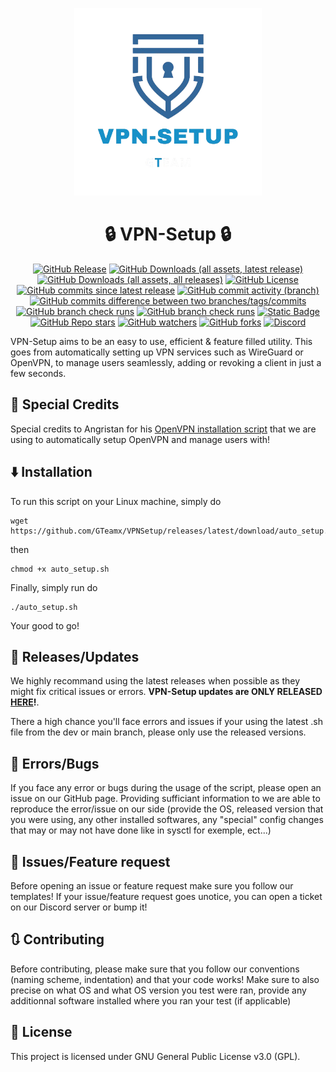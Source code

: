 [//]: # (Main image, centered)
<p align="center">
  <img width="300" src="https://raw.githubusercontent.com/GTeamx/.github/main/assets/vpn-setup.png">
</p>

[//]: # (Main title, centered)
<h1 align="center">🔒 VPN-Setup 🔒</h1>

[//]: # (Shield.io badges, main basic stuff, centered)
<div align="center">

  <a href="">![GitHub Release](https://img.shields.io/github/v/release/GTeamx/VPNSetup?sort=date&display_name=tag&style=for-the-badge&label=Latest%20Release&color=55FFFF)</a>
  <a href="">![GitHub Downloads (all assets, latest release)](https://img.shields.io/github/downloads/GTeamx/VPNSetup/latest/total?sort=date&style=for-the-badge&label=Latest%20Downloads)</a>
  <a href="">![GitHub Downloads (all assets, all releases)](https://img.shields.io/github/downloads/GTeamx/VPNSetup/total?style=for-the-badge&label=Total%20Downloads)</a>
  <a href="">![GitHub License](https://img.shields.io/github/license/GTeamx/VPNSetup?style=for-the-badge)</a>
  <br>
  <a href="">![GitHub commits since latest release](https://img.shields.io/github/commits-since/GTeamx/VPNSetup/latest?sort=date&style=for-the-badge&label=commits%20since%20release)</a>
  <a href="">![GitHub commit activity (branch)](https://img.shields.io/github/commit-activity/m/GTeamx/VPNSetup/dev?style=for-the-badge&label='dev'%20branch%20commits)</a>
  <a href="">![GitHub commits difference between two branches/tags/commits](https://img.shields.io/github/commits-difference/GTeamx/VPNSetup?base=main&head=dev&style=for-the-badge&label='dev'%20ahead%20of%20'main'%20in%20commits)</a>
  <br>
  <a href="">![GitHub branch check runs](https://img.shields.io/github/check-runs/GTeamx/VPNSetup/main?style=for-the-badge&label='main'%20branch%20checks)</a>
  <a href="">![GitHub branch check runs](https://img.shields.io/github/check-runs/GTeamx/VPNSetup/dev?style=for-the-badge&label='dev'%20branch%20checks)</a>
  <a href="">![Static Badge](https://img.shields.io/badge/any_text-OpenVPN_Install-blue?style=for-the-badge&label=Dependencies)</a>
  <br>
  <a href="">![GitHub Repo stars](https://img.shields.io/github/stars/GTeamx/VPNSetup?style=for-the-badge)</a>
  <a href="">![GitHub watchers](https://img.shields.io/github/watchers/GTeamx/VPNSetup?style=for-the-badge)</a>
  <a href="">![GitHub forks](https://img.shields.io/github/forks/GTeamx/VPNSetup?style=for-the-badge)</a>
  <a href="">![Discord](https://img.shields.io/discord/1046001788106575912?style=for-the-badge&label=Discord)</a>

</div>

VPN-Setup aims to be an easy to use, efficient & feature filled utility. This goes from automatically setting up VPN services such as WireGuard or OpenVPN, to manage users seamlessly, adding or revoking a client in just a few seconds.

## 📎 Special Credits

Special credits to Angristan for his [OpenVPN installation script](https://github.com/angristan/openvpn-install) that we are using to automatically setup OpenVPN and manage users with!

## ⬇️ Installation

To run this script on your Linux machine, simply do
```shell
wget https://github.com/GTeamx/VPNSetup/releases/latest/download/auto_setup.sh
```
then
```shell
chmod +x auto_setup.sh
```
Finally, simply run do
```shell
./auto_setup.sh
```
Your good to go!

## 🔔 Releases/Updates

We highly recommand using the latest releases when possible as they might fix critical issues or errors. **VPN-Setup updates are ONLY RELEASED [HERE](https://github.com/GTeamx/VPNSetup)!**.

There a high chance you'll face errors and issues if your using the latest .sh file from the dev or main branch, please only use the released versions.

## 🚷 Errors/Bugs

If you face any error or bugs during the usage of the script, please open an issue on our GitHub page. Providing sufficiant information to we are able to reproduce the error/issue on our side (provide the OS, released version that you were using, any other installed softwares, any "special" config changes that may or may not have done like in sysctl for exemple, ect...)

## 🎯 Issues/Feature request

Before opening an issue or feature request make sure you follow our templates! If your issue/feature request goes unotice, you can open a ticket on our Discord server or bump it!

## 🔃 Contributing

Before contributing, please make sure that you follow our conventions (naming scheme, indentation) and that your code works! Make sure to also precise on what OS and what OS version you test were ran, provide any additionnal software installed where you ran your test (if applicable)

## 📜 License

This project is licensed under GNU General Public License v3.0 (GPL).
